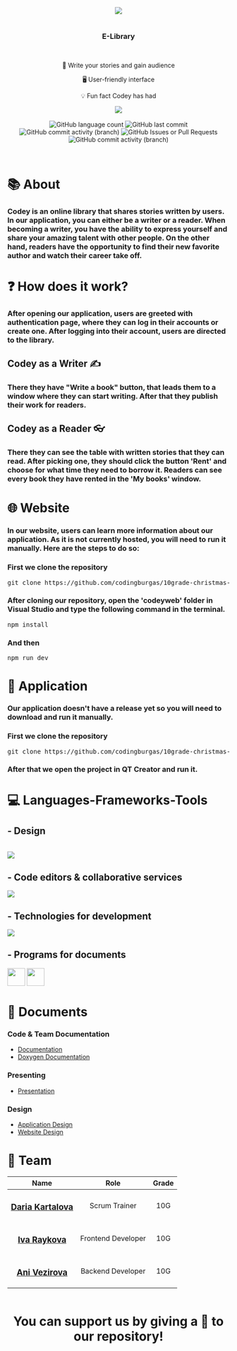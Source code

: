 <p align="center">
    <img src="https://cdn.discordapp.com/attachments/723998679400316949/1325488625638576148/giffcodeyonline-video-cutter.com1-ezgif.com-video-to-gif-converter.gif?ex=677bf8fa&is=677aa77a&hm=d1138fed740834b0c718fa89934c08f68963cf2299db069b6fa06b6e9f21c58f&">
</p>

<p align="center">
    <img width="1920" height="3" src="https://cdn.discordapp.com/attachments/723998679400316949/1325490502413455452/Linecodey.png?ex=677bfaba&is=677aa93a&hm=bc50a53c87d3f2b414094417d0c9aad51e5f30e9644606b9c8c0db386ef619cb&"/>
</p>

<h3 align="center">E-Library</h3>
</br>

<div align="center">
    <p>👥 Write your stories and gain audience</p>
    <p>🖥️ User-friendly interface</p>
    <p>💡 Fun fact Codey has had </p>
      <img align="center" src="https://api.visitorbadge.io/api/visitors?path=https%3A%2F%2Fgithub.com%2Fcodingburgas%2F10grade-christmas-luck-codey&label=Visitors&labelColor=%2326215e&countColor=%231c1844&labelStyle=upper">
</div>
</br>
<div align="center">
  <img alt="GitHub language count" src="https://img.shields.io/github/languages/count/codingburgas/10grade-christmas-luck-codey">
  <img alt="GitHub last commit" src="https://img.shields.io/github/last-commit/codingburgas/10grade-christmas-luck-codey">
  <img alt="GitHub commit activity (branch)" src="https://img.shields.io/github/commit-activity/w/codingburgas/10grade-christmas-luck-codey">
  <img alt="GitHub Issues or Pull Requests" src="https://img.shields.io/github/issues-closed-raw/codingburgas/10grade-christmas-luck-codey">
  <img alt="GitHub commit activity (branch)" src="https://img.shields.io/github/commit-activity/t/codingburgas/10grade-christmas-luck-codey">
</div>
<br>
<p align="center">
    <img width="1920" height="3" src="https://cdn.discordapp.com/attachments/723998679400316949/1325490502413455452/Linecodey.png?ex=677bfaba&is=677aa93a&hm=bc50a53c87d3f2b414094417d0c9aad51e5f30e9644606b9c8c0db386ef619cb&"/>
</p>

# 📚 About
### Codey is an online library that shares stories written by users. In our application, you can either be a writer or a reader. When becoming a writer, you have the ability to express yourself and share your amazing talent with other people. On the other hand, readers have the opportunity to find their new favorite author and watch their career take off.

# ❓ How does it work?
### After opening our application, users are greeted with authentication page, where they can log in their accounts or create one. After logging into their account, users are directed to the library.
## Codey as a Writer ✍️
### There they have "Write a book" button, that leads them to a window where they can start writing. After that they publish their work for readers.
## Codey as a Reader 👓
### There they can see the table with written stories that they can read. After picking one, they should click the button 'Rent' and choose for what time they need to borrow it. Readers can see every book they have rented in the 'My books' window.
# 🌐 Website
### In our website, users can learn more information about our application. As it is not currently hosted, you will need to run it manually. Here are the steps to do so:
### First we clone the repository
<pre>git clone https://github.com/codingburgas/10grade-christmas-luck-codey.git</pre>

### After cloning our repository, open the 'codeyweb' folder in Visual Studio and type the following command in the terminal.
<pre>npm install</pre>
### And then
<pre>npm run dev</pre>
# 🔌 Application
### Our application doesn't have a release yet so you will need to download and run it manually.
### First we clone the repository 
<pre>git clone https://github.com/codingburgas/10grade-christmas-luck-codey.git</pre>
### After that we open the project in QT Creator and run it.
# 💻 Languages-Frameworks-Tools
## - Design
<br>
<div align="left">
  <img src="https://skillicons.dev/icons?i=figma" />
</div>

## - Code editors & collaborative services
<div align="left">
  <img src="https://skillicons.dev/icons?i=qt,vscode"/>
</div>

## - Technologies for development
<div align="left">
    <img src="https://skillicons.dev/icons?i=git,github,qt,cpp,vite,react,tailwind,ts"/>
</div>

## - Programs for documents
<div align="left">
  <img width="40" height="40" src="https://mailmeteor.com/logos/assets/PNG/Microsoft_Office_Word_Logo_512px.png">
  <img width="40" height="40" src="https://mailmeteor.com/logos/assets/PNG/Microsoft_Office_PowerPoint_Logo_512px.png">  
</div>

# 📁 Documents
### Code & Team Documentation
  - [Documentation]()
  - [Doxygen Documentation](https://idraykova22.github.io/Codey-Doxygen-Documentation/)

### Presenting
  - [Presentation](https://codingburgas-my.sharepoint.com/:p:/g/personal/idraykova22_codingburgas_bg/Ea7WN0UCp_1Dm_kohOp62RUBa8JpXqhMxUrB73ExEQMUtA?e=NoWAxr)

### Design
  - [Application Design](https://www.figma.com/design/7rMQOtuEh34TFRIb20XDvs/Codey?node-id=0-1)
  - [Website Design](https://www.figma.com/design/7rMQOtuEh34TFRIb20XDvs/Codey?node-id=19-6)

# 👥 Team

| Name | Role | Grade |
| :---:   | :---: | :---: |
|  <h3><a href = "https://github.com/DYkartalova22">Daria Kartalova</a></h3> | Scrum Trainer | 10G |
| <h3><a href = "https://github.com/IDRaykova22">Iva Raykova</a></h3> | Frontend Developer | 10G |
| <h3><a href = "https://github.com/AAVezirova22">Ani Vezirova</a></h3> |  Backend Developer  | 10G |

<p align="center">
    <img width="1920" height="3" src="https://cdn.discordapp.com/attachments/723998679400316949/1325490502413455452/Linecodey.png?ex=677bfaba&is=677aa93a&hm=bc50a53c87d3f2b414094417d0c9aad51e5f30e9644606b9c8c0db386ef619cb&"/>
</p>

<h1 align="center">
 You can support us by giving a 💛 to our repository!
</h1>
